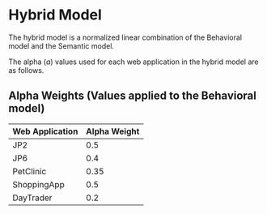 # Hybrid Model

The hybrid model is a normalized linear combination of the Behavioral model and the Semantic model.

The alpha (_a_) values used for each web application in the hybrid model are as follows.

## Alpha Weights (Values applied to the Behavioral model)

| Web Application | Alpha Weight |
|------------------|--------------|
| JP2             | 0.5          |
| JP6             | 0.4          |
| PetClinic       | 0.35         |
| ShoppingApp     | 0.5          |
| DayTrader       | 0.2          |
